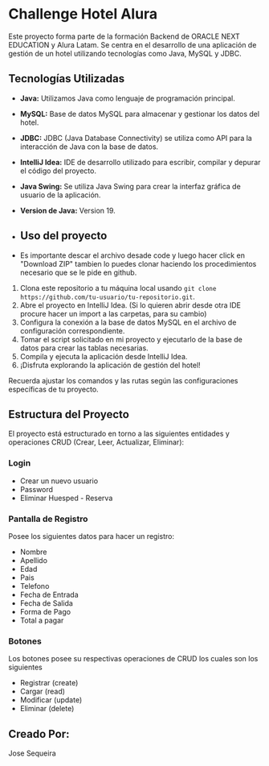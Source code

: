 # Challenge Hotel Alura

Este proyecto forma parte de la formación Backend de ORACLE NEXT EDUCATION y Alura Latam. Se centra en el desarrollo de una aplicación de gestión de un hotel utilizando tecnologías como Java, MySQL y JDBC.

## Tecnologías Utilizadas

- **Java:** Utilizamos Java como lenguaje de programación principal.
- **MySQL:** Base de datos MySQL para almacenar y gestionar los datos del hotel.
- **JDBC:** JDBC (Java Database Connectivity) se utiliza como API para la interacción de Java con la base de datos.
- **IntelliJ Idea:** IDE de desarrollo utilizado para escribir, compilar y depurar el código del proyecto.
- **Java Swing:** Se utiliza Java Swing para crear la interfaz gráfica de usuario de la aplicación.
- **Version de Java:** Version 19.

- ## Uso del proyecto
- Es importante descar el archivo desade code y luego hacer click en "Download ZIP" tambien lo puedes clonar haciendo los procedimientos necesario que se le pide en github.
1. Clona este repositorio a tu máquina local usando `git clone https://github.com/tu-usuario/tu-repositorio.git`.
2. Abre el proyecto en IntelliJ Idea. (Si lo quieren abrir desde otra IDE procure hacer un import a las carpetas, para su cambio)
3. Configura la conexión a la base de datos MySQL en el archivo de configuración correspondiente.
4. Tomar el script solicitado en mi proyecto y ejecutarlo de la base de datos para crear las tablas necesarias.
6. Compila y ejecuta la aplicación desde IntelliJ Idea.
7. ¡Disfruta explorando la aplicación de gestión del hotel!
   
Recuerda ajustar los comandos y las rutas según las configuraciones específicas de tu proyecto.

## Estructura del Proyecto

El proyecto está estructurado en torno a las siguientes entidades y operaciones CRUD (Crear, Leer, Actualizar, Eliminar):

### Login
- Crear un nuevo usuario
- Password
- Eliminar Huesped - Reserva

### Pantalla de Registro
Posee los siguientes datos para hacer un registro:
- Nombre
- Apellido
- Edad
- Pais
- Telefono
- Fecha de Entrada
- Fecha de Salida
- Forma de Pago
- Total a pagar

### Botones
Los botones posee su respectivas operaciones de CRUD los cuales son los siguientes
- Registrar (create)
- Cargar (read)
- Modificar (update)
- Eliminar (delete)

## Creado Por:

Jose Sequeira
